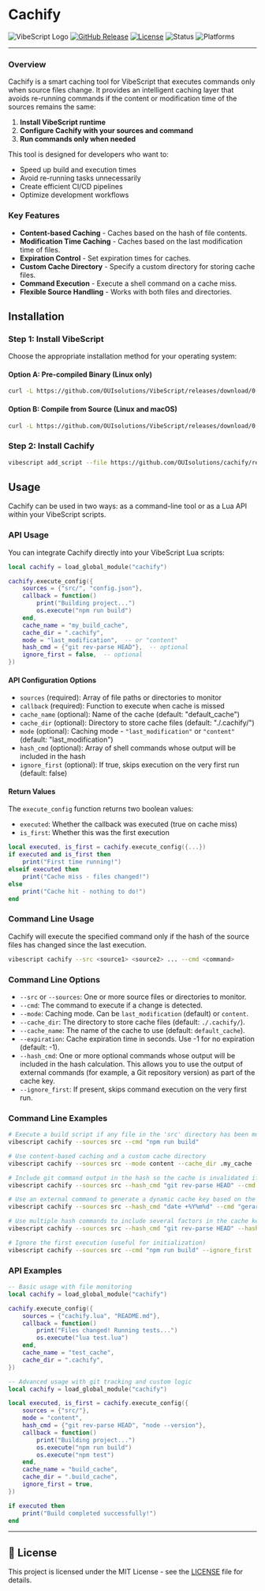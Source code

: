# Cachify
![VibeScript Logo](https://img.shields.io/badge/VibeScript-0.1.0-blue?style=for-the-badge&logo=lua)
[![GitHub Release](https://img.shields.io/badge/GitHub-Release-blue?style=for-the-badge)](https://github.com/OUIsolutions/cachify/releases)
[![License](https://img.shields.io/badge/License-MIT-green.svg?style=for-the-badge)](https://github.com/OUIsolutions/cachify/blob/main/LICENSE)
![Status](https://img.shields.io/badge/Status-Stable-brightgreen?style=for-the-badge)
![Platforms](https://img.shields.io/badge/Platforms-VibeScript-lightgrey?style=for-the-badge)

---

### Overview

Cachify is a smart caching tool for VibeScript that executes commands only when source files change. It provides an intelligent caching layer that avoids re-running commands if the content or modification time of the sources remains the same:

1. **Install VibeScript runtime**
2. **Configure Cachify with your sources and command**
3. **Run commands only when needed**

This tool is designed for developers who want to:
- Speed up build and execution times
- Avoid re-running tasks unnecessarily
- Create efficient CI/CD pipelines
- Optimize development workflows

### Key Features

- **Content-based Caching** - Caches based on the hash of file contents.
- **Modification Time Caching** - Caches based on the last modification time of files.
- **Expiration Control** - Set expiration times for caches.
- **Custom Cache Directory** - Specify a custom directory for storing cache files.
- **Command Execution** - Execute a shell command on a cache miss.
- **Flexible Source Handling** - Works with both files and directories.

## Installation

### Step 1: Install VibeScript

Choose the appropriate installation method for your operating system:

#### Option A: Pre-compiled Binary (Linux only)
```bash
curl -L https://github.com/OUIsolutions/VibeScript/releases/download/0.41.0/vibescript.out -o vibescript.out && chmod +x vibescript.out && sudo mv vibescript.out /usr/local/bin/vibescript
```


#### Option B: Compile from Source (Linux and macOS)
```bash
curl -L https://github.com/OUIsolutions/VibeScript/releases/download/0.41.0/amalgamation.c -o vibescript.c && gcc vibescript.c -o vibescript.out && sudo mv vibescript.out /usr/local/bin/vibescript
```

### Step 2: Install Cachify
```bash
vibescript add_script --file https://github.com/OUIsolutions/cachify/releases/download/0.3.0/cli.lua cachify
```

## Usage

Cachify can be used in two ways: as a command-line tool or as a Lua API within your VibeScript scripts.

### API Usage

You can integrate Cachify directly into your VibeScript Lua scripts:

```lua
local cachify = load_global_module("cachify")

cachify.execute_config({
    sources = {"src/", "config.json"},
    callback = function() 
        print("Building project...")
        os.execute("npm run build")
    end,
    cache_name = "my_build_cache",
    cache_dir = ".cachify",
    mode = "last_modification",  -- or "content"
    hash_cmd = {"git rev-parse HEAD"},  -- optional
    ignore_first = false,  -- optional
})
```

#### API Configuration Options

- `sources` (required): Array of file paths or directories to monitor
- `callback` (required): Function to execute when cache is missed
- `cache_name` (optional): Name of the cache (default: "default_cache")
- `cache_dir` (optional): Directory to store cache files (default: "./.cachify/")
- `mode` (optional): Caching mode - `"last_modification"` or `"content"` (default: "last_modification")
- `hash_cmd` (optional): Array of shell commands whose output will be included in the hash
- `ignore_first` (optional): If true, skips execution on the very first run (default: false)

#### Return Values

The `execute_config` function returns two boolean values:
- `executed`: Whether the callback was executed (true on cache miss)
- `is_first`: Whether this was the first execution

```lua
local executed, is_first = cachify.execute_config({...})
if executed and is_first then
    print("First time running!")
elseif executed then
    print("Cache miss - files changed!")
else
    print("Cache hit - nothing to do!")
end
```

### Command Line Usage

Cachify will execute the specified command only if the hash of the source files has changed since the last execution.

```bash
vibescript cachify --src <source1> <source2> ... --cmd <command>
```



### Command Line Options

- `--src` or `--sources`: One or more source files or directories to monitor.
- `--cmd`: The command to execute if a change is detected.
- `--mode`: Caching mode. Can be `last_modification` (default) or `content`.
- `--cache_dir`: The directory to store cache files (default: `./.cachify/`).
- `--cache_name`: The name of the cache to use (default: `default_cache`).
- `--expiration`: Cache expiration time in seconds. Use -1 for no expiration (default: -1).
- `--hash_cmd`: One or more optional commands whose output will be included in the hash calculation. This allows you to use the output of external commands (for example, a Git repository version) as part of the cache key.
- `--ignore_first`: If present, skips command execution on the very first run.

### Command Line Examples

```bash
# Execute a build script if any file in the 'src' directory has been modified
vibescript cachify --sources src --cmd "npm run build"

# Use content-based caching and a custom cache directory
vibescript cachify --sources src --mode content --cache_dir .my_cache --cmd "echo 'Files have changed!'"

# Include git command output in the hash so the cache is invalidated if HEAD changes
vibescript cachify --sources src --hash_cmd "git rev-parse HEAD" --cmd "npm test"

# Use an external command to generate a dynamic cache key based on the current date
vibescript cachify --sources src --hash_cmd "date +%Y%m%d" --cmd "gerar_relatorio_diario.sh"

# Use multiple hash commands to include several factors in the cache key
vibescript cachify --sources src --hash_cmd "git rev-parse HEAD" --hash_cmd "node --version" --cmd "npm run build"

# Ignore the first execution (useful for initialization)
vibescript cachify --sources src --cmd "npm run build" --ignore_first
```

### API Examples

```lua
-- Basic usage with file monitoring
local cachify = load_global_module("cachify")

cachify.execute_config({
    sources = {"cachify.lua", "README.md"},
    callback = function() 
        print("Files changed! Running tests...")
        os.execute("lua test.lua")
    end,
    cache_name = "test_cache",
    cache_dir = ".cachify",
})

-- Advanced usage with git tracking and custom logic
local cachify = load_global_module("cachify")

local executed, is_first = cachify.execute_config({
    sources = {"src/"},
    mode = "content",
    hash_cmd = {"git rev-parse HEAD", "node --version"},
    callback = function()
        print("Building project...")
        os.execute("npm run build")
        os.execute("npm test")
    end,
    cache_name = "build_cache",
    cache_dir = ".build_cache",
    ignore_first = true,
})

if executed then
    print("Build completed successfully!")
end
```

---

## 📄 License

This project is licensed under the MIT License - see the [LICENSE](LICENSE) file for details.
